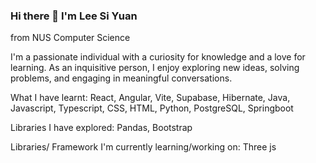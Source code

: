 ### Hi there 👋 I'm Lee Si Yuan

from NUS Computer Science

I'm a passionate individual with a curiosity for knowledge and a love for learning. As an inquisitive person, I enjoy exploring new ideas, solving problems, and engaging in meaningful conversations.

What I have learnt:
React, Angular, Vite, Supabase, Hibernate, Java, Javascript, Typescript, CSS, HTML, Python, PostgreSQL, Springboot

Libraries I have explored:
Pandas, Bootstrap

Libraries/ Framework I'm currently learning/working on:
Three js
<!--
**lsyurea/lsyurea** is a ✨ _special_ ✨ repository because its `README.md` (this file) appears on your GitHub profile.

Here are some ideas to get you started:

- 🔭 I’m currently working on ...
Creating a chat bot using Machine Learning
- 🌱 I’m currently learning ...
AI, 
- 👯 I’m looking to collaborate on ...
- 🤔 I’m looking for help with ...
- 💬 Ask me about ...
- 📫 How to reach me: ...
- 😄 Pronouns: ...
- ⚡ Fun fact: ...
-->
